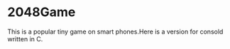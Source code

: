 # **2048Game** #
This is a popular tiny game on smart phones.Here is a version for consold written in C.
